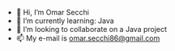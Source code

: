 - 👋 Hi, I’m Omar Secchi 
- 🌱 I’m currently learning: Java
- 💞️ I’m looking to collaborate on a Java project 
- 📫 My e-mail is omar.secchi86@gmail.com

<!---
omarS86/omarS86 is a ✨ special ✨ repository because its `README.md` (this file) appears on your GitHub profile.
You can click the Preview link to take a look at your changes.
--->
